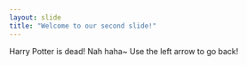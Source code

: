 ```yaml
---
layout: slide
title: "Welcome to our second slide!"
---
```

Harry Potter is dead! Nah haha~
Use the left arrow to go back!
